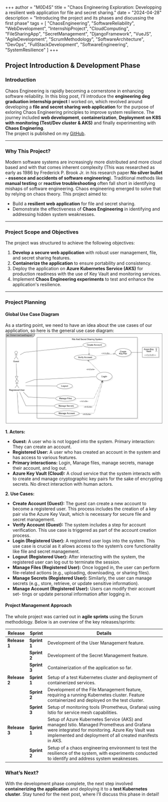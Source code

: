 +++
author = "M0D4S"
title = "Chaos Engineering Exploration: Developping a resilient web application for file and secret sharing."
date = "2024-04-28"
description = "Introducing the project and its phases and discussing the first phase"
tags = [
    "ChaosEngineering", 
    "SoftwareReliability", 
    "WebDevelopment", 
    "InternshipProject", 
    "CloudComputing", 
    "FileSharingApp", 
    "SecretManagement", 
    "DjangoFramework", 
    "VueJS", 
    "AgileDevelopment", 
    "ScrumMethodology", 
    "SoftwareArchitecture", 
    "DevOps", 
    "FullStackDevelopment", 
    "SoftwareEngineering", 
    "SystemResilience"
]
+++
## Project Introduction & Development Phase

### Introduction
Chaos Engineering is rapidly becoming a cornerstone in enhancing software reliability. In this blog post, I’ll introduce the **engineering deg graduation internship project** I worked on, which revolved around developing a **file and secret sharing web application** for the purpose of exloring Chaos Engineering principles to improve system resilience. The journey included **web development**, **containerization**, **Deployment on K8S with monitoring (Test/Dev cluster & AKS)** and finally experimenting with **Chaos Enginering**.  
The project is published on my [GitHub](https://github.com/Yassine-Rejeb/fssp).

---

### Why This Project?
Modern software systems are increasingly more distributed and more cloud based and with that comes inherent complexity (This was researched as early as 1986 by Frederick P. Brook Jr. in his research paper **No silver bullet - essence and accidents of software engineering**). 
Traditional methods like **manual testing** or **reactive troubleshooting** often fall short in identifying mishaps of software engineering. Chaos engineering emerged to solve that by relying on chaos theory. 
This project aimed to: 
- Build a **resilient web application** for file and secret sharing.
- Demonstrate the effectiveness of **Chaos Engineering** in identifying and addressing hidden system weaknesses.

---

### Project Scope and Objectives
The project was structured to achieve the following objectives:
1. **Develop a secure web application** with robust user management, file, and secret sharing features.
2. **Containerize the application** to ensure portability and consistency.
3. Deploy the application on **Azure Kubernetes Service (AKS)** for production readiness with the use of Key Vault and monitoring services.
4. Implement **Chaos Engineering experiments** to test and enhance the application's resilience.

---

### Project Planning

#### Global Use Case Diagram
As a starting point, we need to have an idea about the use cases of our application, so here is the general use case diagram:
![General Use Case Diagram of the Web App](/images/portfolio/fssp/global_uc.png)

**1. Actors:** 
* **Guest:** A user who is not logged into the system.
Primary interaction: They can create an account.
* **Registered User:** A user who has created an account in the system and has
access to various features.
* **Primary interactions:** Login, Manage files, manage secrets, manage their
account, and log out.
* **Azure Key Vault (Cloud):** A cloud service that the system interacts with to
create and manage cryptographic key pairs for the sake of encrypting secrets.
No direct interaction with human actors.

**2. Use Cases:**
* **Create Account (Guest):** The guest can create a new account to become a
registered user. This process includes the creation of a key pair via the Azure
Key Vault, which is necessary for secure file and secret management.
* **Verify Account (Guest):** The system includes a step for account verification.
This use case is triggered as part of the account creation process.
* **Login (Registered User):** A registered user logs into the system. This use
case is crucial as it allows access to the system’s core functionality like file and
secret management.
* **Logout (Registered User):** After interacting with the system, the registered
user can log out to terminate the session.
* **Manage Files (Registered User):** Once logged in, the user can perform
file-related actions (e.g., uploading, downloading, or sharing files).
* **Manage Secrets (Registered User):** Similarly, the user can manage secrets
(e.g., store, retrieve, or update sensitive information).
* **Manage Account (Registered User):** Users can modify their account set-
tings or update personal information after logging in.


#### Project Management Approach
The whole project was carried out in **agile sprints** using the Scrum methodology. Below is an overview of the key releases/sprints:

| **Release**   | **Sprint**    | **Details**                                                                                                            |
|---------------|---------------|------------------------------------------------------------------------------------------------------------------------|
| **Release 1** | **Sprint 1**  | Development of the User Management feature.                                                                            |
|               | **Sprint 2**  | Development of the Secret Management feature.                                                                          |
|               | **Sprint 3**  | Containerization of the application so far.                                                                            |
| **Release 2** | **Sprint 1**  | Setup of a test Kubernetes cluster and deployment of containerized services.                                           |
|               | **Sprint 2**  | Development of the File Management feature, requiring a running Kubernetes cluster. Feature containerized and deployed on the test cluster. |
|               | **Sprint 3**  | Setup of monitoring tools (Prometheus, Grafana) using Istio for service mesh capabilities.                             |
| **Release 3** | **Sprint 1**  | Setup of Azure Kubernetes Service (AKS) and managed Istio. Managed Prometheus and Grafana were integrated for monitoring. Azure Key Vault was implemented and deployment of all created manifests in AKS. |
|               | **Sprint 2**  | Setup of a chaos engineering environment to test the resilience of the system, with experiments conducted to identify and address system weaknesses. |


### What’s Next?
With the development phase complete, the next step involved **containerizing the application** and deploying it to a **test Kubernetes cluster**. Stay tuned for the next post, where I’ll discuss this phase in detail!

